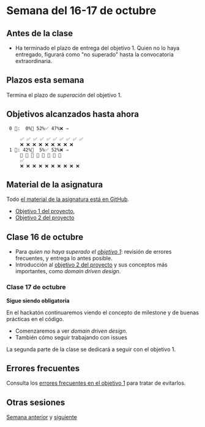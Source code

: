 # Semana del 16-17 de octubre

## Antes de la clase

- Ha terminado el plazo de entrega del objetivo 1. Quien no lo haya entregado,
  figurará como "no superado" hasta la convocatoria extraordinaria.

## Plazos esta semana

Termina el plazo de *superación* del objetivo 1.

## Objetivos alcanzados hasta ahora

```text
 0 🧮:  0%🚧 52%✅ 47%❌ ⇒ 
     
     ✅ ✅ ✅ ✅ ✅ ✅ ✅ ✅ ✅ ✅
     ❌ ❌ ❌ ❌ ❌ ❌ ❌ ❌ ❌
 1 🧮: 42%🚧  5%✅ 52%❌ ⇒ 
     🚧 🚧 🚧 🚧 🚧 🚧 🚧 🚧
     ✅
     ❌ ❌ ❌ ❌ ❌ ❌ ❌ ❌ ❌ ❌
```

## Material de la asignatura

Todo [el material de la asignatura está en GitHub](http://jj.github.io/IV).

* [Objetivo 1 del
   proyecto](http://jj.github.io/IV/documentos/proyecto/1.Planificacion),
* [Objetivo 2 del proyecto](http://jj.github.io/IV/documentos/proyecto/2.Modelo)

## Clase 16 de octubre

* Para *quien no haya superado el [objetivo
  1](http://jj.github.io/IV/documentos/proyecto/1.Planificacion)*: revisión de errores frecuentes, y entrega lo antes posible.
* Introducción al [objetivo 2 del
  proyecto](http://jj.github.io/IV/documentos/proyecto/2.Modelo) y sus conceptos
  más importantes, como *domain driven design*.

### Clase 17 de octubre

**Sigue siendo obligatoria**

En el hackatón continuaremos viendo el concepto de milestone y de buenas
prácticas en el código.

- Comenzaremos a ver *domain driven design*.
- También cómo seguir trabajando con issues

La segunda parte de la clase se dedicará a seguir con el objetivo 1.

## Errores frecuentes

Consulta los [errores frecuentes en el objetivo 1](../errores/objetivo-1.md) para
tratar de evitarlos.

## Otras sesiones

[Semana anterior](semana-04.md) y [siguiente](semana-06.md)
